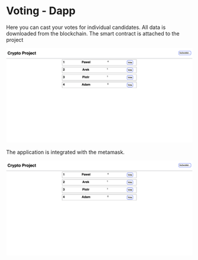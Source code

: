 # Voting - Dapp

Here you can cast your votes for individual candidates. All data is downloaded from the blockchain. The smart contract is attached to the project

<img src="screen1.png"/>

The application is integrated with the metamask.

<img src="screen1.png"/>
